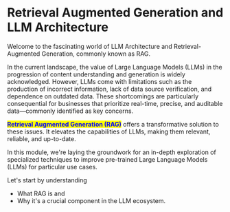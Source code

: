 # Retrieval Augmented Generation and LLM Architecture

Welcome to the fascinating world of LLM Architecture and Retrieval-Augmented Generation, commonly known as RAG.&#x20;

In the current landscape, the value of Large Language Models (LLMs) in the progression of content understanding and generation is widely acknowledged. However, LLMs come with limitations such as the production of incorrect information, lack of data source verification, and dependence on outdated data. These shortcomings are particularly consequential for businesses that prioritize real-time, precise, and auditable data—commonly identified as key concerns.

<mark style="color:blue;">**Retrieval Augmented Generation (RAG)**</mark> offers a transformative solution to these issues. It elevates the capabilities of LLMs, making them relevant, reliable, and up-to-date.

In this module, we're laying the groundwork for an in-depth exploration of specialized techniques to improve pre-trained Large Language Models (LLMs) for particular use cases.&#x20;

Let's start by understanding

* What RAG is and
* Why it's a crucial component in the LLM ecosystem.
